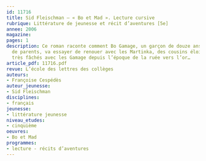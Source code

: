 ```yaml
---
id: 11716
title: Sid Fleischman – « Bo et Mad ». Lecture cursive 
rubrique: Littérature de jeunesse et récit d’aventures [5e]
annee: 2006
magazine: 
pages: 1
description: Ce roman raconte comment Bo Gamage, un garçon de douze ans qui n’a plus
  de parents, va essayer de renouer avec les Martinka, des cousins éloignés, mais
  très fâchés avec les Gamage depuis l’époque de la ruée vers l’or…
article_pdf: 11716.pdf
revue: L’école des lettres des collèges
auteurs:
- Françoise Cespédès
auteur_jeunesse:
- Sid Fleischman
disciplines:
- français
jeunesse:
- littérature jeunesse
niveau_etudes:
- cinquième
oeuvres:
- Bo et Mad
programmes:
- lecture - récits d’aventures
---
```

